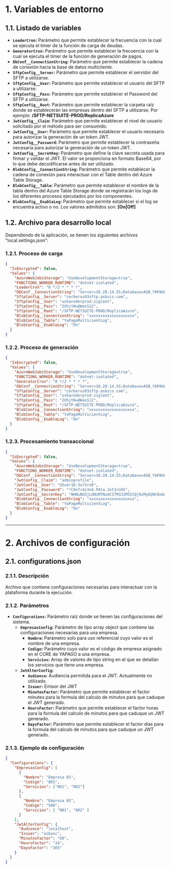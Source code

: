 # 1. Variables de entorno

## 1.1. Listado de variables

- **`LoaderCron`:** Parámetro que permite establecer la frecuencia con la cual se ejecuta el timer de la función de carga de deudas. 
- **`GeneratorCron`:** Parámetro que permite establecer la frecuencia con la cual se ejecuta el timer de la función de generación de pagos.
- **`DbConf__ConnectionString`:** Parámetro que  permite establecer la cadena de conexión hacia la base de datos multicliente.
- **`SftpConfig__Server`:** Parámetro que permite establecer el servidor del SFTP a utilizarse.
- **`SftpConfig__User`:** Parámetro que permite establecer el usuario del SFTP a utilizarse.
- **`SftpConfig__Pass`:** Parámetro que permite establecer el Password del SFTP a utilizarse.
- **`SftpConfig__Root`:** Parámetro que permite establecer la carpeta raíz donde se establecerán las empresas dentro del SFTP a utilizarse. Por ejemplo: **/SFTP-NETSUITE-PROD/ReplicaAzure**
- **`JwtConfig__Claim`:** Parámetro que permite establecer el nivel de usuario solicitado por el método para ser consumido.
- **`JwtConfig__User`:** Parámetro que permite establecer el usuario necesario para autorizar la generación de un token JWT.
- **`JwtConfig__Password`:** Parámetro que permite establecer la contraseña necesaria para autorizar la generación de un token JWT.
- **`JwtConfig__SecretKey`:** Parámetro que define la clave secreta usada para firmar y validar el JWT. El valor se proporciona en formato Base64, por lo que debe decodificarse antes de ser utilizado.
- **`BlobConfig__ConnectionString`:** Parámetro que permite establecer la cadena de conexión para interactuar con el Table dentro del Azure Table Storage.
- **`BlobConfig__Table`:** Parámetro que permite establecer el nombre de la tabla dentro del Azure Table Storage donde se registrarán los logs de los diferentes procesos ejecutados por los componentes.
- **`BlobConfig__EnableLog`:** Parámetro que permite establecer si el log se encuentra activo o no. Los valores admitidos son: **[On|Off]**

## 1.2. Archivo para desarrollo local

Dependiendo de la aplicación, se tienen los siguientes archivos "local.settings.json":

### 1.2.1. Proceso de carga

```json
{
  "IsEncrypted": false,
  "Values": {
    "AzureWebJobsStorage": "UseDevelopmentStorage=true",
    "FUNCTIONS_WORKER_RUNTIME": "dotnet-isolated",
    "LoaderCron": "0 */2 * * * *",
    "DbConf__ConnectionString": "Server=10.20.14.55;Database=ASB_YAPAGOMULTICLIENT_DEV_QA;User Id=julloa;Password=julloa123;TrustServerCertificate=True;",
    "SftpConfig__Server": "cerberus03sftp.asbsis.com",
    "SftpConfig__User": "usharederprod-zigleet",
    "SftpConfig__Pass": "2U%jtN=@WasS12",
    "SftpConfig__Root": "/SFTP-NETSUITE-PROD/ReplicaAzure",
    "BlobConfig__ConnectionString": "xxxxxxxxxxxxxxxxxxxx",
    "BlobConfig__Table": "YaPagoMulticientLog",
    "BlobConfig__EnableLog": "On"
  }
}
```

### 1.2.2. Proceso de generación

```json
{
  "IsEncrypted": false,
  "Values": {
    "AzureWebJobsStorage": "UseDevelopmentStorage=true",
    "FUNCTIONS_WORKER_RUNTIME": "dotnet-isolated",
    "GeneratorCron": "0 */2 * * * *",
    "DbConf__ConnectionString": "Server=10.20.14.55;Database=ASB_YAPAGOMULTICLIENT_DEV_QA;User Id=julloa;Password=julloa123;TrustServerCertificate=True;",
    "SftpConfig__Server": "cerberus03sftp.asbsis.com",
    "SftpConfig__User": "usharederprod-zigleet",
    "SftpConfig__Pass": "2U%jtN=@WasS12",
    "SftpConfig__Root": "/SFTP-NETSUITE-PROD/ReplicaAzure",
    "BlobConfig__ConnectionString": "xxxxxxxxxxxxxxxxxxxx",
    "BlobConfig__Table": "YaPagoMulticientLog",
    "BlobConfig__EnableLog": "On"
  }
}
```

### 1.2.3. Procesamiento transaccional

```json
{
  "IsEncrypted": false,
  "Values": {
    "AzureWebJobsStorage": "UseDevelopmentStorage=true",
    "FUNCTIONS_WORKER_RUNTIME": "dotnet-isolated",
    "DbConf__ConnectionString": "Server=10.20.14.55;Database=ASB_YAPAGOMULTICLIENT_DEV_QA;User Id=julloa;Password=julloa123;TrustServerCertificate=True;",
    "JwtConfig__Claim": "adminprofile",
    "JwtConfig__User": "U5u4r10.3x73rn0",
    "JwtConfig__Password": "*C0n7r4s3n4.P4ra.3xt3rn0S",
    "JwtConfig__SecretKey": "NHNiNG5jLUNsMTNudC1TM3J2M3ItQjRzMy02NC0xbmczbjEzcjE0LVNX",
    "BlobConfig__ConnectionString": "xxxxxxxxxxxxxxxxxxxx",
    "BlobConfig__Table": "YaPagoMulticientLog",
    "BlobConfig__EnableLog": "On"
  }
}
```

---

# 2. Archivos de configuración

## 2.1. configurations.json

### 2.1.1. Descripción

Archivo que contiene configuraciones necesarias para interactuar con la plataforma durante la ejecución.

### 2.1.2. Parámetros

- **`Configurations`:** Parámetro raíz donde se tienen las configuraciones del sistema.
    - **`EmpresasConfig`:** Parámetro de tipo array object que contiene las configuraciones necesarias para una empresa. 
        - **`Nombre`:** Parámetro solo para uso referencial cuyo valor es el nombre de una empresa.
        - **`Codigo`:** Parámetro cuyo valor es el código de empresa asignado en el CORE de YAPAGO a una empresa.
        - **`Servicios`:** Array de valores de tipo string en el que se detallan los servicios que tiene una empresa.
    - **`JwtAlterConfig`:**
        - **`Audience`:** Audiencia permitida para el JWT. Actualmente no utilizado.
        - **`Issuer`:** Emisor del JWT
        - **`MinutesFactor`:** Parámetro que permite establecer el factor minutes para la formula del calculo de minutos para que caduque el JWT generado.
        - **`HoursFactor`:** Parámetro que permite establecer el factor horas para la formula del calculo de minutos para que caduque un JWT generado.
        - **`DaysFactor`:** Parámetro que permite establecer el factor días para la formula del calculo de minutos para que caduque un JWT generado.

### 2.1.3. Ejemplo de configuración

```json
{
  "Configurations": {
    "EmpresasConfig": [
      {
        "Nombre": "Empresa 01",
        "Codigo": "801",
        "Servicios": ["001", "002"]
      },
      {
        "Nombre": "Empresa 02",
        "Codigo": "500",
        "Servicios": [ "001", "002" ]
      }
    ],
    "JwtAlterConfig": {
      "Audience": "localhost",
      "Issuer": "asbanc",
      "MinutesFactor": "60",
      "HoursFactor": "24",
      "DaysFactor": "365"
    }
  }  
}
```